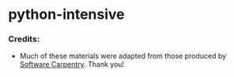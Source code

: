 # python-intensive


### Credits:

- Much of these materials were adapted from those produced by [Software Carpentry](http://software-carpentry.org/). Thank you!